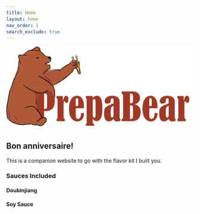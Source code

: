 ```yaml
---
title: Home
layout: home
nav_order: 1
search_exclude: true
---
```


![Logo](/images/placeholder.png)

## Bon anniversaire!

This is a companion website to go with the flavor kit I built you.


### Sauces Included

#### Doubinjiang

#### Soy Sauce
